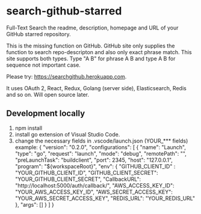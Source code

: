 # search-github-starred
Full-Text Search the readme, description, homepage and URL of your GitHub starred repository. 

This is the missing function on GitHub. GitHub site only supplies the function to search repo-descripton and also only exact phrase match. This site supports both types. Type "A B" for phrase A B and type A B for sequence not important case.

Please try: https://searchgithub.herokuapp.com.

It uses OAuth 2, React, Redux, Golang (server side), Elasticsearch, Redis and so on. Will open source later.

## Development locally 
1. npm install
2. install go extension of Visual Studio Code. 
3. change the necessary fields in .vscode/launch.json (YOUR_*** fields)
example: 
{
    "version": "0.2.0",
    "configurations": [
        {
            "name": "Launch",
            "type": "go",
            "request": "launch",
            "mode": "debug",
            "remotePath": "",
            "preLaunchTask": "buildclient",
            "port": 2345,
            "host": "127.0.0.1",
            "program": "${workspaceRoot}",
            "env": {
                "GITHUB_CLIENT_ID" : "YOUR_GITHUB_CLIENT_ID",
                "GITHUB_CLIENT_SECRET": "YOUR_GITHUB_CLIENT_SECRET",
                "CallbackURL": "http://localhost:5000/auth/callback/",
                "AWS_ACCESS_KEY_ID": "YOUR_AWS_ACCESS_KEY_ID",
                "AWS_SECRET_ACCESS_KEY": "YOUR_AWS_SECRET_ACCESS_KEY",
                "REDIS_URL": "YOUR_REDIS_URL"
            },
            "args": []
        }
    ]
}
